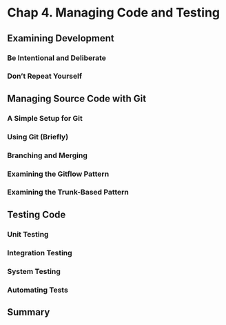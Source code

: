 # Chap 4. Managing Code and Testing

## Examining Development

### Be Intentional and Deliberate

### Don’t Repeat Yourself

## Managing Source Code with Git

### A Simple Setup for Git

### Using Git (Briefly)

### Branching and Merging

### Examining the Gitflow Pattern

### Examining the Trunk-Based Pattern

## Testing Code

### Unit Testing

### Integration Testing

### System Testing

### Automating Tests

## Summary
